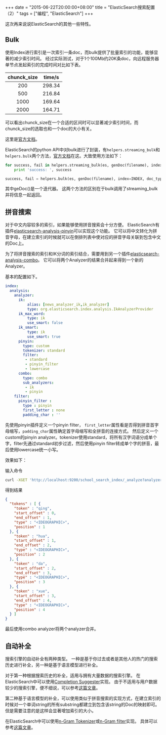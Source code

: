 +++
date = "2015-06-22T20:00:00+08:00"
title = "ElasticSearch搜索配置（2）"
tags = ["编程", "ElasticSearch"]
+++

这次再来说说ElasticSearch的其他一些特性。

## Bulk

使用Index进行索引是一次索引一条doc，而bulk提供了批量索引的功能，能够显著的减少索引时间。
经过实际测试，对于1个100Mb约20K条doc，向远程服务器单节点发起索引的完成时间对比如下表。

| chunck_size | time/s |
| :-----------: | :------: |
| 200 | 298.34 |
| 500 | 216.84 |
| 1000 | 169.64 |
| 2000 | 164.71 |

可以看出chunck_size在一个合适的区间时可以显著减少索引时间，而chunck_size的选取也和一个doc的大小有关。

这里是[官方文档](https://www.elastic.co/guide/en/elasticsearch/reference/current/docs-bulk.html)。

ElasticSearch的python API中对bulk进行了封装，有`helpers.streaming_bulk`和`helpers.bulk`两个方法，[官方文档](https://elasticsearch-py.readthedocs.org/en/master/helpers.html?highlight=bulk#elasticsearch.helpers.bulk)在这。大致使用方法如下：

```py
for success, fail in helpers.streaming_bulk(es, genDoc(filename), index=INDEX, doc_type=DOCTYPE, chunk_size=1000):
	print 'success: ', success
```

```py
success, fail = helpers.bulk(es, genDoc(filename), index=INDEX, doc_type=DOCTYPE, chunk_size=1000)
```

其中geDoc()是一个迭代器。
这两个方法的区别在于bulk调用了streaming_bulk并将信息一起返回。

## 拼音搜索

对于中文内容较多的索引，如果能够使用拼音搜索会十分方便。
ElasticSearch有插件[elasticsearch-analysis-pinyin](https://github.com/medcl/elasticsearch-analysis-pinyin)可以实现这个功能。
它可以将中文转化为拼音字母，在建立索引的时候就可以在倒排列表中使对应的拼音字母关联到包含中文的Doc上。

为了将拼音搜索的索引和IK分词的索引结合，需要用到另一个插件[elasticsearch-analysis-combo](https://github.com/yakaz/elasticsearch-analysis-combo/)。
它可以将两个Analyzer的结果合并起来得到一个新的Analyzer。

基本的配置如下。

```yml
index:
  analysis:
    analyzer:
      ik:
          alias: [news_analyzer_ik,ik_analyzer]
          type: org.elasticsearch.index.analysis.IkAnalyzerProvider
      ik_max_word:
          type: ik
          use_smart: false
      ik_smart:
          type: ik
          use_smart: true
      pinyin:
        type: custom
        tokenizer: standard
        filter:
         - standard 
         - pinyin_filter
         - lowercase         
      combo:
        type: combo
        sub_analyzers: 
         - ik
         - pinyin
    filter:
      pinyin_filter : 
        type : pinyin
        first_letter : none
        padding_char : ''
```

先使用pinyin插件定义一个pinyin filter， `first_letter`属性看是否得到拼音首字母缩写，`padding_char`属性确定首字母缩写和全拼音的连接方式。
然后定义一个custom的pinyin analyzer。tokenizer使用standard，将所有汉字词语分成单个字，filter先通过standard初步过滤，然后使用pinyin filter转成单个字的拼音，最后使用lowercase统一小写。

效果如下：

输入命令

```sh
curl -XGET 'http://localhost:9200/school_search_index/_analyze?analyzer=pinyin&pretty' -d '清华大学'
```

得到结果

```json
{
  "tokens" : [ {
    "token" : "qing",
    "start_offset" : 0,
    "end_offset" : 1,
    "type" : "<IDEOGRAPHIC>",
    "position" : 1
  }, {
    "token" : "hua",
    "start_offset" : 1,
    "end_offset" : 2,
    "type" : "<IDEOGRAPHIC>",
    "position" : 2
  }, {
    "token" : "da",
    "start_offset" : 2,
    "end_offset" : 3,
    "type" : "<IDEOGRAPHIC>",
    "position" : 3
  }, {
    "token" : "xue",
    "start_offset" : 3,
    "end_offset" : 4,
    "type" : "<IDEOGRAPHIC>",
    "position" : 4
  } ]
}
```

最后使用combo analyzer将两个analyzer合并。

## 自动补全

搜索引擎的自动补全有两种类型。
一种是基于你过去或者是其他人的热门的搜索历史进行补全，另一种是基于语言模型进行补全。

对于第一种根据搜索历史的补全，适用与拥有大量数据的搜索引擎。
在ElasticSearch中可以使用[Completion Suggester](https://www.elastic.co/guide/en/elasticsearch/reference/current/search-suggesters-completion.html)实现。
由于不适用与用户数据较少的搜索引擎，便不细说，可以参考[这篇文章](http://blog.qbox.io/quick-and-dirty-autocomplete-with-elasticsearch-completion-suggest)。

第二种基于语言模型的补全，可以使用类似于拼音搜索的实现方式，在建立索引的时候对一个单词string的所有substring都建立到包含该string的Doc的映射即可。
但是需要注意的是这样会显著增加索引的大小。

在ElasticSearch中可以使用[n-Gram Tokenizer](https://www.elastic.co/guide/en/elasticsearch/reference/current/analysis-ngram-tokenizer.html#analysis-ngram-tokenizer)或[n-Gram filter](https://www.elastic.co/guide/en/elasticsearch/reference/current/analysis-ngram-tokenfilter.html)实现。
具体可以参考[这篇文章](http://jontai.me/blog/2013/02/adding-autocomplete-to-an-elasticsearch-search-application/)。